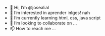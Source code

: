 - 👋 Hi, I’m @josealial
- 👀 I’m interested in aprender inlges! nah
- 🌱 I’m currently learning html, css, java script
- 💞️ I’m looking to collaborate on ...
- 📫 How to reach me ...

<!---
josealial/josealial is a ✨ special ✨ repository because its `README.md` (this file) appears on your GitHub profile.
You can click the Preview link to take a look at your changes.
--->
